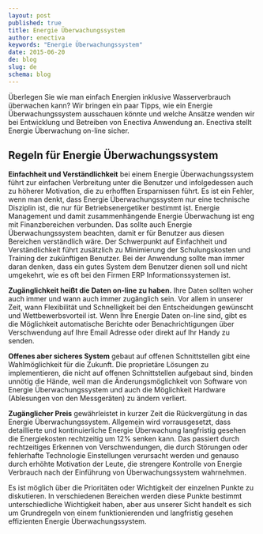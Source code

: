 ```yaml
---
layout: post
published: true
title: Energie Überwachungssystem
author: enectiva
keywords: "Energie Überwachungssystem"
date: 2015-06-20
de: blog
slug: de
schema: blog
---
```



Überlegen Sie wie man einfach Energien inklusive Wasserverbrauch überwachen kann? Wir bringen ein paar Tipps, wie ein Energie Überwachungssystem ausschauen könnte und welche Ansätze wenden wir bei Entwicklung und Betreiben von Enectiva Anwendung an. Enectiva stellt Energie Überwachung on-line sicher.
## Regeln für Energie Überwachungssystem
**Einfachheit und Verständlichkeit** bei einem Energie Überwachungssystem führt zur einfachen Verbreitung unter die Benutzer und infolgedessen auch zu höherer Motivation, die zu erhofften Ersparnissen führt. Es ist ein Fehler, wenn man denkt, dass Energie Überwachungssystem nur eine technische Disziplin ist, die nur für Betriebsenergetiker bestimmt ist. Energie Management und damit zusammenhängende Energie Überwachung ist eng mit Finanzbereichen verbunden. Das sollte auch Energie Überwachungssystem beachten, damit er für Benutzer aus diesen Bereichen verständlich wäre. Der Schwerpunkt auf Einfachheit und Verständlichkeit führt zusätzlich zu Minimierung der Schulungskosten und Training der zukünftigen Benutzer. Bei der Anwendung sollte man immer daran denken, dass ein gutes System dem Benutzer dienen soll und nicht umgekehrt, wie es oft bei den Firmen ERP Informationssystemen ist.

**Zugänglichkeit heißt die Daten on-line zu haben.** Ihre Daten sollten woher auch immer und wann auch immer zugänglich sein. Vor allem in unserer Zeit, wann Flexibilität und Schnelligkeit bei den Entscheidungen gewünscht und Wettbewerbsvorteil ist. Wenn Ihre Energie Daten on-line sind, gibt es die Möglichkeit automatische Berichte oder Benachrichtigungen über Verschwendung auf Ihre Email Adresse oder direkt auf Ihr Handy zu senden. 

**Offenes aber sicheres System** gebaut auf offenen Schnittstellen gibt eine Wahlmöglichkeit für die Zukunft. Die proprietäre Lösungen zu implementieren, die nicht auf offenen Schnittstellen aufgebaut sind, binden unnötig die Hände, weil man die Änderungsmöglichkeit von Software von Energie Überwachungssystem und auch die Möglichkeit Hardware (Ablesungen von den Messgeräten) zu ändern verliert.

**Zugänglicher Preis** gewährleistet in kurzer Zeit die Rückvergütung in das Energie Überwachungssystem. Allgemein wird vorrausgesetzt, dass detaillierte und kontinuierliche Energie Überwachung langfristig gesehen die Energiekosten rechtzeitig um 12% senken kann. Das passiert durch rechtzeitiges Erkennen von Verschwendungen, die durch Störungen oder fehlerhafte Technologie Einstellungen verursacht werden und genauso durch erhöhte Motivation der Leute, die strengere Kontrolle von Energie Verbrauch nach der Einführung von Überwachungssystem wahrnehmen.

Es ist möglich über die Prioritäten oder Wichtigkeit der einzelnen Punkte zu diskutieren. In verschiedenen Bereichen werden diese Punkte bestimmt unterschiedliche Wichtigkeit haben, aber aus unserer Sicht handelt es sich um Grundregeln von einem funktionierenden und langfristig gesehen effizienten Energie Überwachungssystem. 



